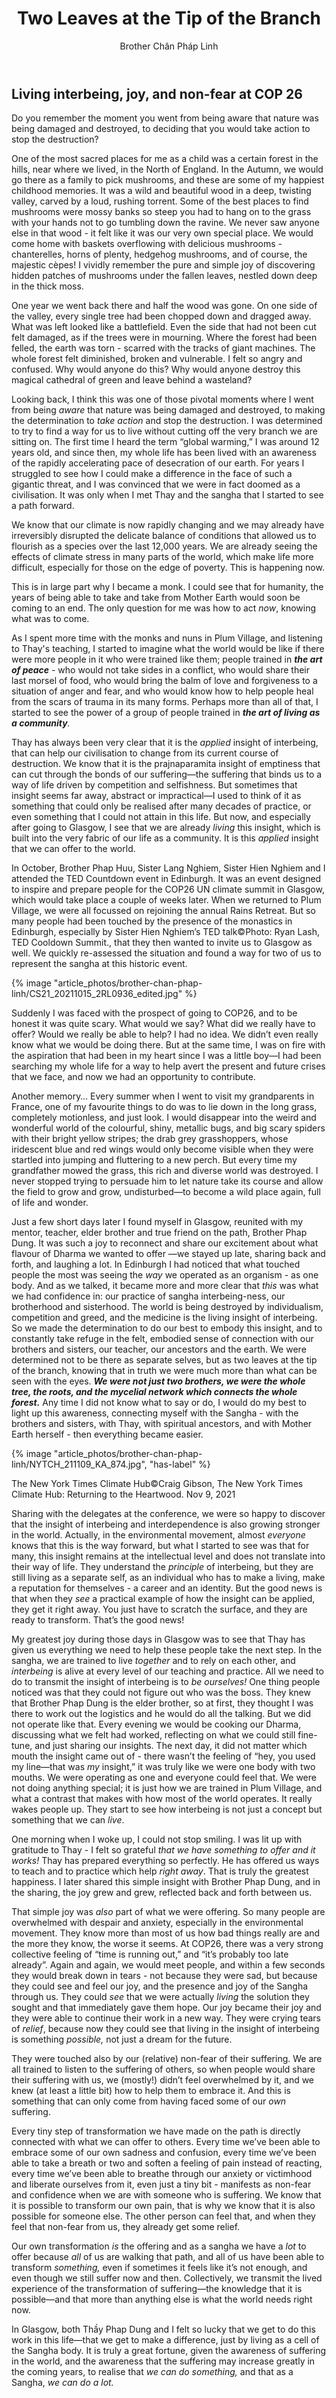 ﻿---
title: Two Leaves at the Tip of the Branch
author: Brother Chân Pháp Linh
---

## Living interbeing, joy, and non-fear at COP 26

Do you remember the moment you went from being aware that nature was being damaged and destroyed, to deciding that you would take action to stop the destruction?

One of the most sacred places for me as a child was a certain forest in the hills, near where we lived, in the North of England. In the Autumn, we would go there as a family to pick mushrooms, and these are some of my happiest childhood memories. It was a wild and beautiful wood in a deep, twisting valley, carved by a loud, rushing torrent. Some of the best places to find mushrooms were mossy banks so steep you had to hang on to the grass with your hands not to go tumbling down the ravine. We never saw anyone else in that wood - it felt like it was our very own special place. We would come home with baskets overflowing with delicious mushrooms - chanterelles, horns of plenty, hedgehog mushrooms, and of course, the majestic cèpes! I vividly remember the pure and simple joy of discovering hidden patches of mushrooms under the fallen leaves, nestled down deep in the thick moss. 

One year we went back there and half the wood was gone. On one side of the valley, every single tree had been chopped down and dragged away. What was left looked like a battlefield. Even the side that had not been cut felt damaged, as if the trees were in mourning. Where the forest had been felled, the earth was torn - scarred with the tracks of giant machines. The whole forest felt diminished, broken and vulnerable. I felt so angry and confused. Why would anyone do this? Why would anyone destroy this magical cathedral of green and leave behind a wasteland?

Looking back, I think this was one of those pivotal moments where I went from being *aware* that nature was being damaged and destroyed, to making the determination to *take action* and stop the destruction. I was determined to try to find a way for us to live without cutting off the very branch we are sitting on. The first time I heard the term “global warming,” I was around 12 years old, and since then, my whole life has been lived with an awareness of the rapidly accelerating pace of desecration of our earth. For years I struggled to see how I could make a difference in the face of such a gigantic threat, and I was convinced that we were in fact doomed as a civilisation. It was only when I met Thay and the sangha that I started to see a path forward.

We know that our climate is now rapidly changing and we may already have irreversibly disrupted the delicate balance of conditions that allowed us to flourish as a species over the last 12,000 years. We are already seeing the effects of climate stress in many parts of the world, which make life more difficult, especially for those on the edge of poverty. This is happening now. 

This is in large part why I became a monk. I could see that for humanity, the years of being able to take and take from Mother Earth would soon be coming to an end. The only question for me was how to act *now*, knowing what was to come. 

As I spent more time with the monks and nuns in Plum Village, and listening to Thay's teaching, I started to imagine what the world would be like if there were more people in it who were trained like them; people trained in ***the art of peace*** - who would not take sides in a conflict, who would share their last morsel of food, who would bring the balm of love and forgiveness to a situation of anger and fear, and who would know how to help people heal from the scars of trauma in its many forms. Perhaps more than all of that, I started to see the power of a group of people trained in ***the art of living as a community**.* 

Thay has always been very clear that it is the *applied* insight of interbeing, that can help our civilisation to change from its current course of destruction. We know that it is the prajnaparamita insight of emptiness that can cut through the bonds of our suffering—the suffering that binds us to a way of life driven by competition and selfishness. But sometimes that insight seems far away, abstract or impractical—I used to think of it as something that could only be realised after many decades of practice, or even something that I could not attain in this life. But now, and especially after going to Glasgow, I see that we are already *living* this insight, which is built into the very fabric of our life as a community. It is this *applied* insight that we can offer to the world. 

In October, Brother Phap Huu, Sister Lang Nghiem, Sister Hien Nghiem and I attended the TED Countdown event in Edinburgh. It was an event designed to inspire and prepare people for the COP26 UN climate summit in Glasgow, which would take place a couple of weeks later. When we returned to Plum Village, we were all focussed on rejoining the annual Rains Retreat. But so many people had been touched by the presence of the monastics in Edinburgh, especially by Sister Hien Nghiem’s TED talk<span class='note'>©Photo: Ryan Lash, TED Cooldown Summit.</span>, that they then wanted to invite us to Glasgow as well. We quickly re-assessed the situation and found a way for two of us to represent the sangha at this historic event.

{% image "article_photos/brother-chan-phap-linh/CS21_20211015_2RL0936_edited.jpg" %}

Suddenly I was faced with the prospect of going to COP26, and to be honest it was quite scary. What would we say? What did we really have to offer? Would we really be able to help? I had no idea. We didn’t even really know what we would be doing there. But at the same time, I was on fire with the aspiration that had been in my heart since I was a little boy—I had been searching my whole life for a way to help avert the present and future crises that we face, and now we had an opportunity to contribute. 

Another memory… Every summer when I went to visit my grandparents in France, one of my favourite things to do was to lie down in the long grass, completely motionless, and just look. I would disappear into the weird and wonderful world of the colourful, shiny, metallic bugs, and big scary spiders with their bright yellow stripes; the drab grey grasshoppers, whose iridescent blue and red wings would only become visible when they were startled into jumping and fluttering to a new perch. But every time my grandfather mowed the grass, this rich and diverse world was destroyed. I never stopped trying to persuade him to let nature take its course and allow the field to grow and grow, undisturbed—to become a wild place again, full of life and wonder.

Just a few short days later I found myself in Glasgow, reunited with my mentor, teacher, elder brother and true friend on the path, Brother Phap Dung. It was such a joy to reconnect and share our excitement about what flavour of Dharma we wanted to offer —we stayed up late, sharing back and forth, and laughing a lot. In Edinburgh I had noticed that what touched people the most was seeing the *way* we operated as an organism - as one body. And as we talked, it became more and more clear that *this* was what we had confidence in: our practice of sangha interbeing-ness, our brotherhood and sisterhood. The world is being destroyed by individualism, competition and greed, and the medicine is the living insight of interbeing. So we made the determination to do our best to embody this insight, and to constantly take refuge in the felt, embodied sense of connection with our brothers and sisters, our teacher, our ancestors and the earth. We were determined not to be there as separate selves, but as two leaves at the tip of the branch, knowing that in truth we were much more than what can be seen with the eyes. ***We were not just two brothers, we were the whole tree, the roots, and the mycelial network which connects the whole forest.*** Any time I did not know what to say or do, I would do my best to light up this awareness, connecting myself with the Sangha - with the brothers and sisters, with Thay, with spiritual ancestors, and with Mother Earth herself - then everything became easier.

<!-- https://craiggibsonphotographer.shootproof.com/gallery/nytclimatehub/album/11335889 -->
<!-- 21.11.09 Tuesday -->
{% image "article_photos/brother-chan-phap-linh/NYTCH_211109_KA_874.jpg", "has-label" %}

<p class="image-label">The New York Times Climate Hub<span class='note'>©Craig Gibson, The New York Times Climate Hub: Returning to the Heartwood. Nov 9, 2021</span></p>

Sharing with the delegates at the conference, we were so happy to discover that the insight of interbeing and interdependence is also growing stronger in the world. Actually, in the environmental movement, almost *everyone* knows that this is the way forward, but what I started to see was that for many, this insight remains at the intellectual level and does not translate into their way of life. They understand the *principle* of interbeing, but they are still living as a separate self, as an individual who has to make a living, make a reputation for themselves - a career and an identity. But the good news is that when they *see* a practical example of how the insight can be applied, they get it right away. You just have to scratch the surface, and they are ready to transform. That’s the good news!

My greatest joy during those days in Glasgow was to see that Thay has given us everything we need to help these people take the next step. In the sangha, we are trained to live *together* and to rely on each other, and *interbeing* is alive at every level of our teaching and practice. All we need to do to transmit the insight of interbeing is to *be ourselves!* One thing people noticed was that they could not figure out who was the boss. They knew that Brother Phap Dung is the elder brother, so at first, they thought I was there to work out the logistics and he would do all the talking. But we did not operate like that. Every evening we would be cooking our Dharma, discussing what we felt had worked, reflecting on what we could still fine-tune, and just sharing our insights. The next day, it did not matter which mouth the insight came out of - there wasn’t the feeling of “hey, you used my line—that was *my* insight,” it was truly like we were one body with two mouths. We were operating as one and everyone could feel that. We were not doing anything special; it is just how we are trained in Plum Village, and what a contrast that makes with how most of the world operates. It really wakes people up. They start to see how interbeing is not just a concept but something that we can *live*. 

One morning when I woke up, I could not stop smiling. I was lit up with gratitude to Thay - I felt so grateful *that we have something to offer and it works!* Thay has prepared everything so perfectly. He has offered us ways to teach and to practice which help *right away*. That is truly the greatest happiness. I later shared this simple insight with Brother Phap Dung, and in the sharing, the joy grew and grew, reflected back and forth between us. 

That simple joy was *also* part of what we were offering. So many people are overwhelmed with despair and anxiety, especially in the environmental movement. They know more than most of us how bad things really are and the more they know, the worse it seems. At COP26, there was a very strong collective feeling of “time is running out,” and “it’s probably too late already”. Again and again, we would meet people, and within a few seconds they would break down in tears - not because they were sad, but because they could see and feel our joy, and the presence and joy of the Sangha through us. They could *see* that we were actually *living* the solution they sought and that immediately gave them hope. Our joy became their joy and they were able to continue their work in a new way. They were crying tears of *relief*, because now they could see that living in the insight of interbeing is something *possible,* not just a dream for the future. 

They were touched also by our (relative) non-fear of their suffering. We are all trained to listen to the suffering of others, so when people would share their suffering with us, we (mostly!) didn’t feel overwhelmed by it, and we knew (at least a little bit) how to help them to embrace it. And this is something that can only come from having faced some of our *own* suffering. 

Every tiny step of transformation we have made on the path is directly connected with what we can offer to others. Every time we’ve been able to embrace some of our own sadness and confusion, every time we’ve been able to take a breath or two and soften a feeling of pain instead of reacting, every time we’ve been able to breathe through our anxiety or victimhood and liberate ourselves from it, even just a tiny bit - manifests as non-fear and confidence when we are with someone who is suffering. We know that it is possible to transform our own pain, that is why we know that it is also possible for someone else. The other person can feel that, and when they feel that non-fear from us, they already get some relief.

Our own transformation *is* the offering and as a sangha we have a *lot* to offer because *all* of us are walking that path, and all of us have been able to transform *something,* even if sometimes it feels like it’s not enough, and even though we still suffer now and then. Collectively, we transmit the lived experience of the transformation of suffering—the knowledge that it is possible—and that more than anything else is what the world needs right now. 

In Glasgow, both Thầy Phap Dung and I felt so lucky that we get to do this work in this life—that we get to make a difference, just by living as a cell of the Sangha body. It is truly a great fortune, given the awareness of suffering in the world, and the awareness that the suffering may increase greatly in the coming years, to realise that *we can do something,* and that as a Sangha, *we can do a lot.*
